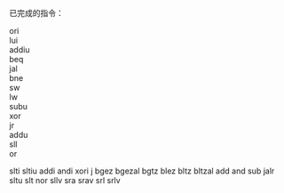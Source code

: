 已完成的指令：

ori   
lui    
addiu  
beq   
jal    
bne  
sw     
lw    
subu    
xor     
jr     
addu  
sll   
or    

slti
sltiu
addi
andi
xori
j
bgez
bgezal
bgtz
blez
bltz
bltzal
add
and
sub
jalr
sltu
slt
nor
sllv
sra
srav
srl
srlv

